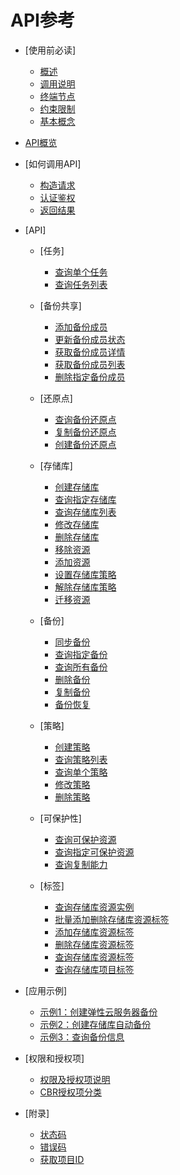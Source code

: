 # API参考

-   [使用前必读]
    -   [概述](概述.md)
    -   [调用说明](调用说明.md)
    -   [终端节点](终端节点.md)
    -   [约束限制](约束限制.md)
    -   [基本概念](基本概念.md)

-   [API概览](API概览.md)
-   [如何调用API]
    -   [构造请求](构造请求.md)
    -   [认证鉴权](认证鉴权.md)
    -   [返回结果](返回结果.md)

-   [API]
    -   [任务]
        -   [查询单个任务](查询单个任务.md)
        -   [查询任务列表](查询任务列表.md)

    -   [备份共享]
        -   [添加备份成员](添加备份成员.md)
        -   [更新备份成员状态](更新备份成员状态.md)
        -   [获取备份成员详情](获取备份成员详情.md)
        -   [获取备份成员列表](获取备份成员列表.md)
        -   [删除指定备份成员](删除指定备份成员.md)

    -   [还原点]
        -   [查询备份还原点](查询备份还原点.md)
        -   [复制备份还原点](复制备份还原点.md)
        -   [创建备份还原点](创建备份还原点.md)

    -   [存储库]
        -   [创建存储库](创建存储库.md)
        -   [查询指定存储库](查询指定存储库.md)
        -   [查询存储库列表](查询存储库列表.md)
        -   [修改存储库](修改存储库.md)
        -   [删除存储库](删除存储库.md)
        -   [移除资源](移除资源.md)
        -   [添加资源](添加资源.md)
        -   [设置存储库策略](设置存储库策略.md)
        -   [解除存储库策略](解除存储库策略.md)
        -   [迁移资源](迁移资源.md)

    -   [备份]
        -   [同步备份](同步备份.md)
        -   [查询指定备份](查询指定备份.md)
        -   [查询所有备份](查询所有备份.md)
        -   [删除备份](删除备份.md)
        -   [复制备份](复制备份.md)
        -   [备份恢复](备份恢复.md)

    -   [策略]
        -   [创建策略](创建策略.md)
        -   [查询策略列表](查询策略列表.md)
        -   [查询单个策略](查询单个策略.md)
        -   [修改策略](修改策略.md)
        -   [删除策略](删除策略.md)

    -   [可保护性]
        -   [查询可保护资源](查询可保护资源.md)
        -   [查询指定可保护资源](查询指定可保护资源.md)
        -   [查询复制能力](查询复制能力.md)

    -   [标签]
        -   [查询存储库资源实例](查询存储库资源实例.md)
        -   [批量添加删除存储库资源标签](批量添加删除存储库资源标签.md)
        -   [添加存储库资源标签](添加存储库资源标签.md)
        -   [删除存储库资源标签](删除存储库资源标签.md)
        -   [查询存储库资源标签](查询存储库资源标签.md)
        -   [查询存储库项目标签](查询存储库项目标签.md)

-   [应用示例]
    -   [示例1：创建弹性云服务器备份](示例1-创建弹性云服务器备份.md)
    -   [示例2：创建存储库自动备份](示例2-创建存储库自动备份.md)
    -   [示例3：查询备份信息](示例3-查询备份信息.md)

-   [权限和授权项]
    -   [权限及授权项说明](权限及授权项说明.md)
    -   [CBR授权项分类](CBR授权项分类.md)

-   [附录]
    -   [状态码](状态码.md)
    -   [错误码](错误码.md)
    -   [获取项目ID](获取项目ID.md)


